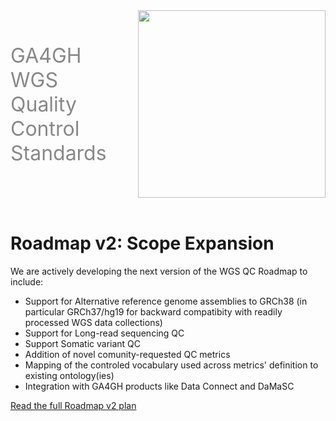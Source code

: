 <div class="title container" style="display: flex; align-items: center; gap: 50px;">
  <h1 style="font-size: 2rem; font-weight: normal; color: #888888; margin: 0;">
    <a href="https://github.com/ga4gh/quality-control-wgs" style="color: inherit; text-decoration: none;">
      GA4GH WGS Quality Control Standards
    </a>
  </h1>
  <img src="https://www.ga4gh.org/wp-content/themes/ga4gh/dist/assets/svg/logos/logo-full-color.svg" class="title" width="300">
</div>
<br>


# Roadmap v2: Scope Expansion

We are actively developing the next version of the WGS QC Roadmap to include:

-  Support for Alternative reference genome assemblies to GRCh38 (in particular GRCh37/hg19 for backward compatibity with readily processed WGS data collections) 
-  Support for Long-read sequencing QC
-  Support Somatic variant QC
-  Addition of novel comunity-requested QC metrics 
-  Mapping of the controled vocabulary used across metrics' definition to existing ontology(ies)
-  Integration with GA4GH products like Data Connect and DaMaSC

[Read the full Roadmap v2 plan ](https://docs.google.com/document/d/1n5w9NMRyrvhk1bxJeqQ7zTeS5qoueRX-nWjSq8bZ2wI/edit?tab=t.0)

